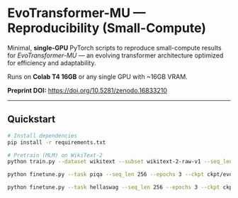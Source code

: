 # EvoTransformer-MU — Reproducibility (Small-Compute)

Minimal, **single-GPU** PyTorch scripts to reproduce small-compute results for *EvoTransformer-MU* —
an evolving transformer architecture optimized for efficiency and adaptability.

Runs on **Colab T4 16GB** or any single GPU with ~16GB VRAM.

**Preprint DOI:** https://doi.org/10.5281/zenodo.16833210

---

## Quickstart

```bash
# Install dependencies
pip install -r requirements.txt

# Pretrain (MLM) on WikiText-2
python train.py --dataset wikitext --subset wikitext-2-raw-v1 --seq_len 512 --epochs 3 --save ckpt/evo_small.pt --seed 42

python finetune.py --task piqa --seq_len 256 --epochs 3 --ckpt ckpt/evo_small.pt --seed 42

python finetune.py --task hellaswag --seq_len 256 --epochs 3 --ckpt ckpt/evo_small.pt --seed 42

